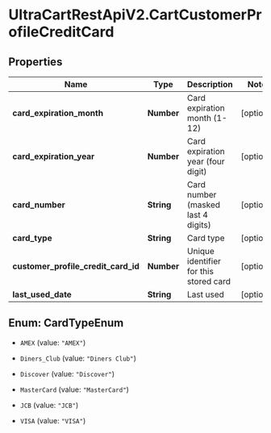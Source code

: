 # UltraCartRestApiV2.CartCustomerProfileCreditCard

## Properties
Name | Type | Description | Notes
------------ | ------------- | ------------- | -------------
**card_expiration_month** | **Number** | Card expiration month (1-12) | [optional] 
**card_expiration_year** | **Number** | Card expiration year (four digit) | [optional] 
**card_number** | **String** | Card number (masked last 4 digits) | [optional] 
**card_type** | **String** | Card type | [optional] 
**customer_profile_credit_card_id** | **Number** | Unique identifier for this stored card | [optional] 
**last_used_date** | **String** | Last used | [optional] 


<a name="CardTypeEnum"></a>
## Enum: CardTypeEnum


* `AMEX` (value: `"AMEX"`)

* `Diners_Club` (value: `"Diners Club"`)

* `Discover` (value: `"Discover"`)

* `MasterCard` (value: `"MasterCard"`)

* `JCB` (value: `"JCB"`)

* `VISA` (value: `"VISA"`)




